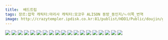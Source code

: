 ```yaml
---
title:  배드트립
tags: 장르:잡학 캐릭터:마리사 캐릭터:모코우 ALISON 동방_동인지/ㄴ이쪽_번역
image: http://crazytempler.ipdisk.co.kr:81/publist/HDD1/Public/doujin/ghap/5415/001.jpg
---
```

<img src="http://crazytempler.ipdisk.co.kr:81/publist/HDD1/Public/doujin/ghap/5415/001.jpg">
<img src="http://crazytempler.ipdisk.co.kr:81/publist/HDD1/Public/doujin/ghap/5415/002.jpg">
<img src="http://crazytempler.ipdisk.co.kr:81/publist/HDD1/Public/doujin/ghap/5415/003.jpg">
<img src="http://crazytempler.ipdisk.co.kr:81/publist/HDD1/Public/doujin/ghap/5415/004.jpg">
<img src="http://crazytempler.ipdisk.co.kr:81/publist/HDD1/Public/doujin/ghap/5415/005.jpg">
<img src="http://crazytempler.ipdisk.co.kr:81/publist/HDD1/Public/doujin/ghap/5415/006.jpg">
<img src="http://crazytempler.ipdisk.co.kr:81/publist/HDD1/Public/doujin/ghap/5415/007.jpg">
<img src="http://crazytempler.ipdisk.co.kr:81/publist/HDD1/Public/doujin/ghap/5415/008.jpg">
<img src="http://crazytempler.ipdisk.co.kr:81/publist/HDD1/Public/doujin/ghap/5415/009.jpg">
<img src="http://crazytempler.ipdisk.co.kr:81/publist/HDD1/Public/doujin/ghap/5415/010.jpg">
<img src="http://crazytempler.ipdisk.co.kr:81/publist/HDD1/Public/doujin/ghap/5415/011.jpg">
<img src="http://crazytempler.ipdisk.co.kr:81/publist/HDD1/Public/doujin/ghap/5415/012.jpg">
<img src="http://crazytempler.ipdisk.co.kr:81/publist/HDD1/Public/doujin/ghap/5415/013.jpg">
<img src="http://crazytempler.ipdisk.co.kr:81/publist/HDD1/Public/doujin/ghap/5415/014.jpg">
<img src="http://crazytempler.ipdisk.co.kr:81/publist/HDD1/Public/doujin/ghap/5415/015.jpg">
<img src="http://crazytempler.ipdisk.co.kr:81/publist/HDD1/Public/doujin/ghap/5415/016.jpg">
<img src="http://crazytempler.ipdisk.co.kr:81/publist/HDD1/Public/doujin/ghap/5415/017.jpg">
<img src="http://crazytempler.ipdisk.co.kr:81/publist/HDD1/Public/doujin/ghap/5415/018.jpg">
<img src="http://crazytempler.ipdisk.co.kr:81/publist/HDD1/Public/doujin/ghap/5415/019.jpg">
